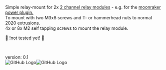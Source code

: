Simple relay-mount for 2x [2 channel relay modules](https://www.makershop.de/en/module/relais/2-kanal-relais/) - e.g. for the [moonraker power plugin.](https://github.com/Arksine/moonraker/blob/master/docs/web_api.md#power-apis)<br>
To mount with two M3x8 screws and T- or hammerhead nuts to normal 2020 extrusions.<br>
4x or 8x M2 self tapping screws to mount the relay module.
<br>

🛑 !not tested yet! 🛑 

<br>

version: 0.1<br>
![GitHub Logo](https://i.imgur.com/qMGkSe8.png)![GitHub Logo](https://i.imgur.com/2PARhpQ.png)
